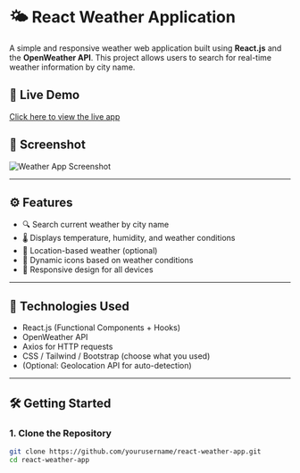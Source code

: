 # 🌤️ React Weather Application

A simple and responsive weather web application built using **React.js** and the **OpenWeather API**. This project allows users to search for real-time weather information by city name.

## 🔗 Live Demo

[Click here to view the live app](https://weather-app-reactjs-jsz5.vercel.app/) <!-- Replace with your deployed URL if available -->

## 📸 Screenshot

![Weather App Screenshot](./screenshot.png) <!-- Optional: include a screenshot of your app -->

---

## ⚙️ Features

- 🔍 Search current weather by city name
- 🌡️ Displays temperature, humidity, and weather conditions
- 📍 Location-based weather (optional)
- 🌙 Dynamic icons based on weather conditions
- 📱 Responsive design for all devices

---

## 🚀 Technologies Used

- React.js (Functional Components + Hooks)
- OpenWeather API
- Axios for HTTP requests
- CSS / Tailwind / Bootstrap (choose what you used)
- (Optional: Geolocation API for auto-detection)

---

## 🛠️ Getting Started

### 1. Clone the Repository

```bash
git clone https://github.com/yourusername/react-weather-app.git
cd react-weather-app
